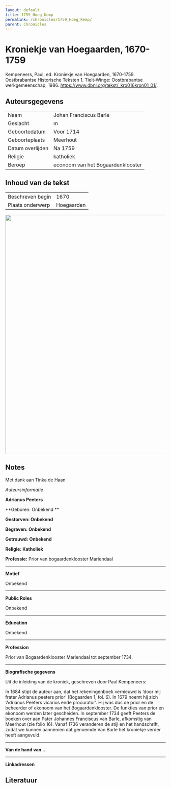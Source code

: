 ```yaml
---
layout: default
title: 1759_Hoeg_Kemp
permalink: /chronicles/1759_Hoeg_Kemp/
parent: Chronicles
--- 
```



# Kroniekje van Hoegaarden, 1670-1759 

Kempeneers, Paul, ed. Kroniekje van Hoegaarden, 1670-1759. Oostbrabantse Historische Teksten 1. Tielt-Winge: Oostbrabantse werkgemeenschap, 1986. https://www.dbnl.org/tekst/_kro016kron01_01/. 

## Auteursgegevens 

| | | 
| --------------- | --------------- | 
| Naam | Johan Franciscus Barle | 
| Geslacht | m | 
 | Geboortedatum | Voor 1714 | 
| Geboorteplaats | Meerhout | 
| Datum overlijden | Na 1759 | 
| Religie | katholiek | 
| Beroep | econoom van het Bogaardenklooster | 

## Inhoud van de tekst 

| | | 
| --------------- | --------------- | 
| Beschreven begin | 1670 | 
| Plaats onderwerp | Hoegaarden | 

[<img src="..\..\barplots_chronicles\1759_Hoeg_Kemp.jpg" width="750"/>](..\..\barplots_chronicles\1759_Hoeg_Kemp.jpg) 

## Notes 

Met dank aan Tinka de Haan

_Auteursinformatie_

**Adrianus Peeters**



**Geboren:              Onbekend **

**Gestorven:            Onbekend**

**Begraven:             Onbekend**

**Getrouwd:            Onbekend**

**Religie:                Katholiek**

**Professie:**            Prior van bogaardenklooster Mariendaal

** **

**Motief**

Onbekend

** **

**Public Roles**

Onbekend

** **

**Education**

Onbekend

** **

**Profession**

Prior van Bogaardenklooster Mariendaal tot september 1734.

** **

**Biografische gegevens**

Uit de inleiding van de kroniek, geschreven door Paul Kempeneers:



In 1684 stipt de auteur aan, dat het rekeningenboek vernieuwd is ‘door mij
frater Adrianus peeters prior’ (Bogaarden 1, fol. 6). In 1679 noemt hij zich
‘Adrianus Peeters vicarius ende procurator’. Hij was dus de prior en de
beheerder of ekonoom van het Bogaardenklooster. De funkties van prior en
ekonoom werden later gescheiden. In september 1734 geeft Peeters de boeken
over aan Pater Johannes Franciscus van Barle, afkomstig van Meerhout (zie
folio 16). Vanaf 1736 veranderen de stijl en het handschrift, zodat we kunnen
aannemen dat genoemde Van Barle het kroniekje verder heeft aangevuld.



** **

**Van de hand van ...**

** **

**Linkadressen**



## Literatuur 

